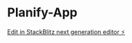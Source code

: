 # Planify-App

[Edit in StackBlitz next generation editor ⚡️](https://stackblitz.com/~/github.com/rezelrex/Planify-App)